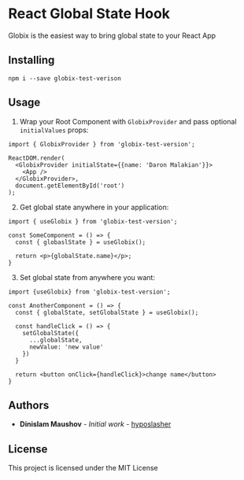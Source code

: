 # React Global State Hook

Globix is the easiest way to bring global state to your React App

## Installing
```
npm i --save globix-test-verison
```

## Usage

1. Wrap your Root Component with `GlobixProvider` and pass optional `initialValues` props:
```
import { GlobixProvider } from 'globix-test-version';

ReactDOM.render(
  <GlobixProvider initialState={{name: 'Daron Malakian'}}>
    <App />
  </GlobixProvider>,
  document.getElementById('root')
);
```

2. Get global state anywhere in your application:
```
import { useGlobix } from 'globix-test-version';

const SomeComponent = () => {
  const { globaslState } = useGlobix();

  return <p>{globalState.name}</p>;
}
```

3. Set global state from anywhere you want:
```
import {useGlobix} from 'globix-test-version';

const AnotherComponent = () => {
  const { globalState, setGlobalState } = useGlobix();

  const handleClick = () => {
    setGlobalState({
      ...globalState,
      newValue: 'new value'
    })
  }

  return <button onClick={handleClick}>change name</button>
}
```

## Authors

* **Dinislam Maushov** - *Initial work* - [hyposlasher](https://github.com/hyposlasher)

## License

This project is licensed under the MIT License

